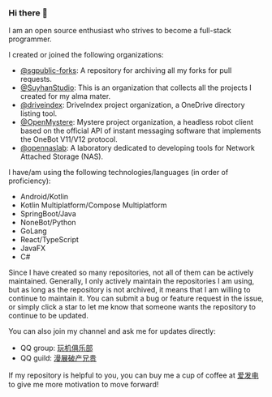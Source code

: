 ### Hi there 👋

I am an open source enthusiast who strives to become a full-stack programmer.

I created or joined the following organizations:
+ [@sgpublic-forks](https://github.com/sgpublic-forks): A repository for archiving all my forks for pull requests.
+ [@SuyhanStudio](https://github.com/SuyhanStudio): This is an organization that collects all the projects I created for my alma mater.
+ [@driveindex](https://github.com/driveindex): DriveIndex project organization, a OneDrive directory listing tool.
+ [@OpenMystere](https://github.com/OpenMystere): Mystere project organization, a headless robot client based on the official API of instant messaging software that implements the OneBot V11/V12 protocol.
+ [@opennaslab](https://github.com/opennaslab): A laboratory dedicated to developing tools for Network Attached Storage (NAS).

I have/am using the following technologies/languages (in order of proficiency):

+ Android/Kotlin
+ Kotlin Multiplatform/Compose Multiplatform
+ SpringBoot/Java
+ NoneBot/Python
+ GoLang
+ React/TypeScript
+ JavaFX
+ C#

Since I have created so many repositories, not all of them can be actively maintained. Generally, I only actively maintain the repositories I am using, but as long as the repository is not archived, it means that I am willing to continue to maintain it. You can submit a bug or feature request in the issue, or simply click a star to let me know that someone wants the repository to continue to be updated.

You can also join my channel and ask me for updates directly:

+ QQ group: [玩机俱乐部](https://qm.qq.com/q/BVOI62wwdW)
+ QQ guild: [漫展破产兄贵](https://pd.qq.com/s/yynbipji)

If my repository is helpful to you, you can buy me a cup of coffee at [爱发电](https://afdian.com/a/sgpublic) to give me more motivation to move forward!

<picture>
  <source media="(prefers-color-scheme: dark)" srcset="https://github-readme-stats.vercel.app/api?username=sgpublic&show_icons=true&count_private=true&theme=github_dark">
  <source media="(prefers-color-scheme: light)" srcset="https://github-readme-stats.vercel.app/api?username=sgpublic&show_icons=true&count_private=true">
  <img alt="" src="https://github-readme-stats.vercel.app/api?username=sgpublic&show_icons=true&count_private=true">
</picture>
<picture>
  <source media="(prefers-color-scheme: dark)" srcset="https://github-readme-stats.vercel.app/api/top-langs?username=sgpublic&theme=github_dark">
  <source media="(prefers-color-scheme: light)" srcset="https://github-readme-stats.vercel.app/api/top-langs?username=sgpublic">
  <img alt="" src="https://github-readme-stats.vercel.app/api/top-langs?username=sgpublic">
</picture>
